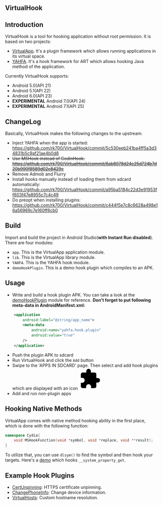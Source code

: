 VirtualHook
-----------

## Introduction 

VirtualHook is a tool for hooking application without root permission. It is based on two projects:

- [VirtualApp](https://github.com/asLody/VirtualApp). It's a plugin framework which allows running applications in its virtual space.
- [YAHFA](https://github.com/rk700/YAHFA). It's a hook framework for ART which allows hooking Java method of the application.

Currently VirtualHook supports:

- Android 5.0(API 21)
- Android 5.1(API 22)
- Android 6.0(API 23)
- __EXPERIMENTAL__ Android 7.0(API 24)
- __EXPERIMENTAL__ Android 7.1(API 25)

## ChangeLog

Basically, VirtualHook makes the following changes to the upstream:

- Inject YAHFA when the app is started: https://github.com/rk700/VirtualHook/commit/5c530eeb241ba4ff5a3d34831b5c9af21ae4b0d8
- ~~Use MSHook instead of GodinHook: https://github.com/rk700/VirtualHook/commit/6ab8078d24e25d724b7d20b990f8589d02e8429c~~
- Remove Admob and Flurry
- Install hooks manually instead of loading them from sdcard automatically: https://github.com/rk700/VirtualHook/commit/a95ba5184c22d3e91953ff603f47e8955c7c4c49
- Do preopt when installing plugins: https://github.com/rk700/VirtualHook/commit/c444f5e7c8c6628a498e16a56969c7e160ff6cb0

## Build

Import and build the project in Android Studio(__with Instant Run disabled__). There are four modules:

- `app`. This is the VirtualApp application module.
- `lib`. This is the VirtualApp library module.
- `YAHFA`. This is the YAHFA hook module.
- `demoHookPlugin`. This is a demo hook plugin which compiles to an APK.

## Usage

- Write and build a hook plugin APK. You can take a look at the [demoHookPlugin](/VirtualApp/demoHookPlugin) module for reference. __Don't forget to put following meta-data in AndroidManifest.xml:__

```xml
    <application
        android:label="@string/app_name">
        <meta-data
            android:name="yahfa.hook.plugin"
            android:value="true"
        />
    </application>
```

- Push the plugin APK to sdcard
- Run VirtualHook and click the `Add` button
- Swipe to the 'APPS IN SDCARD' page. Then select and add hook plugins which are displayed with an icon ![](/VirtualApp/app/src/main/res/drawable-xxhdpi/ic_extension_black_24dp.png)
- Add and run non-plugin apps 

## Hooking Native Methods

VirtualApp comes with native method hooking ability in the first place, which is done with the following function:

```cpp
namespace Cydia{
    void MSHookFunction(void *symbol, void *replace, void **result);
}
```

To utilize that, you can use `dlsym()` to find the symbol and then hook your targets. Here's a [demo](https://github.com/rk700/ChangePhoneInfo/blob/master/app/src/main/jni/hookprop.c) which hooks `__system_property_get`.

## Example Hook Plugins

- [CertUnpinning](https://github.com/rk700/CertUnpinning): HTTPS certificate unpinning.
- [ChangePhoneInfo](https://github.com/rk700/ChangePhoneInfo): Change device information.
- [VirtualHosts](https://github.com/rk700/VirtualHosts): Custom hostname resolution.
